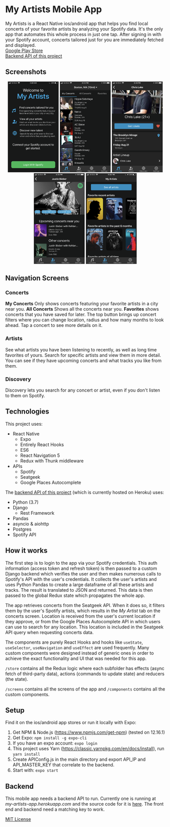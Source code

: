 
# My Artists Mobile App
My Artists is a React Native ios/android app that helps you find local concerts of your favorite artists by analyzing your Spotify data. It's the only app that automates this whole process in just one tap. After signing in with your Spotify account, concerts tailored just for you are immediately fetched and displayed.
<br/>
[Google Play Store](https://play.google.com/store/apps/details?id=xilernet.myartists)
<br/>
[Backend API of this project](https://github.com/samkovaly/SpotifyAPIMusicProfile)

## Screenshots
<p align="center">
<img src="/screenshots/login.PNG" width="160">
<img src="/screenshots/concerts-my.PNG" width="160">
<img src="/screenshots/concerts-detail-2.PNG" width="160">
<img src="/screenshots/artist-detail-upcoming.PNG" width="160">
<img src="/screenshots/artists-1.PNG" width="160">
</p>

## Navigation Screens
### Concerts
**My Concerts** Only shows concerts featuring your favorite artists in a city near you. **All Concerts** Shows all the concerts near you. **Favorites** shows concerts that you have saved for later. The top button brings up concert filters where you can change location, radius and how many months to look ahead. Tap a concert to see more details on it.

### Artists
See what artists you have been listening to recently, as well as long time favorites of yours. Search for specific artists and view them in more detail. You can see if they have upcoming concerts and what tracks you like from them.

### Discovery
Discovery lets you search for any concert or artist, even if you don't listen to them on Spotify.


## Technologies
This project uses:
* React Native
    * Expo
    * Entirely React Hooks
    * ES6
    * React Navigation 5
    * Redux with Thunk middleware
* APIs
    * Spotify
    * Seatgeek
    * Google Places Autocomplete

The [backend API of this project](https://github.com/samkovaly/SpotifyAPIMusicProfile) (which is currently hosted on Heroku) uses:
* Python (3.7)
* Django
    * Rest Framework
* Pandas
* asyncio & aiohttp
* Postgres
* Spotify API


## How it works
The first step is to login to the app via your Spotify credentials. This auth information (access token and refresh token) is then passed to a custom Django backend which verifies the user and then makes numerous calls to Spotify's API with the user's credentials. It collects the user's artists and uses Python Pandas to create a large dataframe of all these artists and tracks. The result is translated to JSON and returned. This data is then passed to the global Redux state which propagates the whole app.

The app retrieves concerts from the Seatgeek API. When it does so, it filters them by the user's Spotify artists, which results in the *My Artist* tab on the concerts screen. Location is received from the user's current location if they approve, or from the Google Places Autocomplete API in which users can use to search for any location. This location is included in the Seatgeek API query when requesting concerts data.

The components are purely React Hooks and hooks like `useState`, `useSelector`, `useNavigation` and `useEffect` are used frequently. Many custom components were designed instead of generic ones in order to achieve the exact functionality and UI that was needed for this app.

`/store` contains all the Redux logic where each subfolder has effects (async fetch of third-party data), actions (commands to update state) and reducers (the state).

`/screens` contains all the screens of the app and `/components` contains all the custom components.


## Setup
Find it on the ios/android app stores or run it locally with Expo:
1. Get NPM & Node.js (https://www.npmjs.com/get-npm) (tested on 12.16.1)
2. Get Expo: ```npm install -g expo-cli```
3. If you have an expo account: ```expo login```
4. This project uses Yarn (https://classic.yarnpkg.com/en/docs/install), run ```yarn install```
5. Create APIConfig.js in the main directory and export API_IP and API_MASTER_KEY that correlate to the backend.
6. Start with: ```expo start```

## Backend
This mobile app needs a backend API to run. Currently one is running at *my-artists-app.herokuapp.com* and the source code for it is [here](https://github.com/samkovaly/SpotifyAPIMusicProfile). The front end and backend need a matching key to work.

[MIT License](/license)
